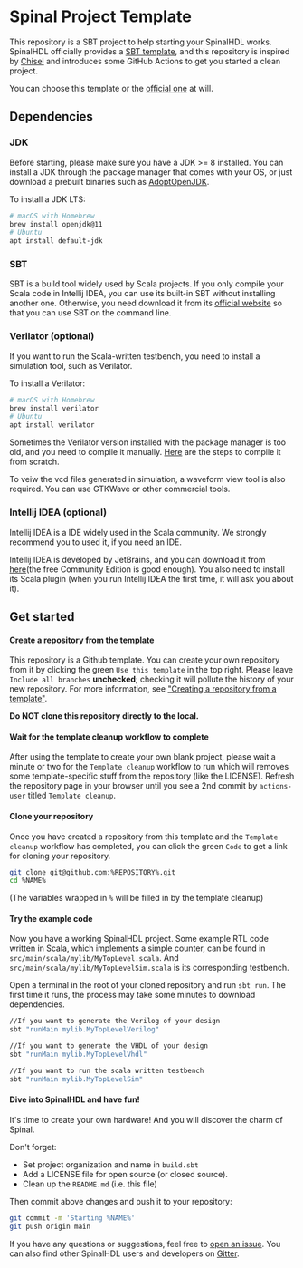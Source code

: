 Spinal Project Template
=======================

This repository is a SBT project to help starting your SpinalHDL works. SpinalHDL officially provides a [SBT template](https://github.com/SpinalHDL/SpinalTemplateSbt), and this repository is inspired by [Chisel](https://github.com/freechipsproject/chisel-template) and introduces some GitHub Actions to get you started a clean project.

You can choose this template or the [official one](https://github.com/SpinalHDL/SpinalTemplateSbt) at will.

## Dependencies

### JDK

Before starting, please make sure you have a JDK >= 8 installed. You can install a JDK through the package manager that comes with your OS, or just download a prebuilt binaries such as [AdoptOpenJDK](https://adoptopenjdk.net/).

To install a JDK LTS:

```sh
# macOS with Homebrew
brew install openjdk@11
# Ubuntu
apt install default-jdk
```

### SBT

SBT is a build tool widely used by Scala projects. If you only compile your Scala code in Intellij IDEA, you can use its built-in SBT without installing another one. Otherwise, you need download it from its [official website](https://www.scala-sbt.org/download.html) so that you can use SBT on the command line.

### Verilator (optional)

If you want to run the Scala-written testbench, you need to install a simulation tool, such as Verilator.

To install a Verilator:
```sh
# macOS with Homebrew
brew install verilator
# Ubuntu
apt install verilator
```

Sometimes the Verilator version installed with the package manager is too old, and you need to compile it manually. [Here](https://verilator.org/guide/latest/install.html) are the steps to compile it from scratch.

To veiw the vcd files generated in simulation, a waveform view tool is also required. You can use GTKWave or other commercial tools.

### Intellij IDEA (optional)

Intellij IDEA is a IDE widely used in the Scala community. We strongly recommend you to used it, if you need an IDE.

Intellij IDEA is developed by JetBrains, and you can download it from [here](https://www.jetbrains.com/idea/)(the free Community Edition is good enough). You also need to install its Scala plugin (when you run Intellij IDEA the first time, it will ask you about it).

## Get started

#### Create a repository from the template

This repository is a Github template. You can create your own repository from it by clicking the green `Use this template` in the top right.
Please leave `Include all branches` **unchecked**; checking it will pollute the history of your new repository.
For more information, see ["Creating a repository from a template"](https://docs.github.com/en/github/creating-cloning-and-archiving-repositories/creating-a-repository-from-a-template).

**Do NOT clone this repository directly to the local.**

#### Wait for the template cleanup workflow to complete

After using the template to create your own blank project, please wait a minute or two for the `Template cleanup` workflow to run which will removes some template-specific stuff from the repository (like the LICENSE).
Refresh the repository page in your browser until you see a 2nd commit by `actions-user` titled `Template cleanup`.

#### Clone your repository

Once you have created a repository from this template and the `Template cleanup` workflow has completed, you can click the green `Code` to get a link for cloning your repository.

```sh
git clone git@github.com:%REPOSITORY%.git
cd %NAME%
```
(The variables wrapped in `%` will be filled in by the template cleanup) <!-- #REMOVE-ON-CLEANUP# -->

#### Try the example code

Now you have a working SpinalHDL project. Some example RTL code written in Scala, which implements a simple counter, can be found in `src/main/scala/mylib/MyTopLevel.scala`.
And `src/main/scala/mylib/MyTopLevelSim.scala` is its corresponding testbench.

Open a terminal in the root of your cloned repository and run `sbt run`. The first time it runs, the process may take some minutes to download dependencies.

```sh
//If you want to generate the Verilog of your design
sbt "runMain mylib.MyTopLevelVerilog"

//If you want to generate the VHDL of your design
sbt "runMain mylib.MyTopLevelVhdl"

//If you want to run the scala written testbench
sbt "runMain mylib.MyTopLevelSim"
```

#### Dive into SpinalHDL and have fun!

It's time to create your own hardware! And you will discover the charm of Spinal.

Don't forget:
- Set project organization and name in `build.sbt`
- Add a LICENSE file for open source (or closed source).
- Clean up the `README.md` (i.e. this file)

Then commit above changes and push it to your repository:
```sh
git commit -m 'Starting %NAME%'
git push origin main
```

If you have any questions or suggestions, feel free to [open an issue](https://github.com/SpinalHDL/SpinalHDL/issues). You can also find other SpinalHDL users and developers on [Gitter](https://gitter.im/SpinalHDL/SpinalHDL).
